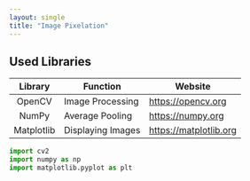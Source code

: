 ```yaml
---
layout: single
title: "Image Pixelation"
---
```


## **Used Libraries**

| Library | Function | Website |
|:---------:|----------|---------|
| OpenCV | Image Processing | https://opencv.org |
| NumPy | Average Pooling | https://numpy.org |
| Matplotlib | Displaying Images | https://matplotlib.org |

```python
import cv2
import numpy as np
import matplotlib.pyplot as plt
```


